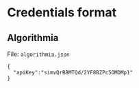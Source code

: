 # Credentials format

## Algorithmia

File: `algorithmia.json`

```
{
  "apiKey":"simvQrBBMTQd/2YF8BZPc5OMDMp1"
}
```
